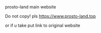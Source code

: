 prosto-land main website 

Do not copy!
pls
https://www.prosto-land.top

or if u take 
put link to original website
